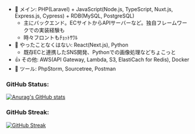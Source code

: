  - 💬 メイン: PHP(Laravel) + JavaScript(Node.js, TypeScript, Nuxt.js, Express.js, Cypress) + RDB(MySQL, PostgreSQL)
   - 主にバックエンド。ECサイトからAPIサーバーなど。独自フレームワークでの実装経験も
   - 時々フロントもﾁｮｯﾄｻﾜﾙ
 - 🤔 やったことなくはない: React(Next.js), Python
   - 既存ECと連携したSNS開発、Pythonでの画像処理などちょこっと
 - 👍 その他: AWS(API Gateway, Lambda, S3, ElastiCach for Redis), Docker
 - 🥰 ツール: PhpStorm, Sourcetree, Postman

### GitHub Status:
[![Anurag's GitHub stats](https://github-readme-stats.vercel.app/api?username=A-238&theme=github_dark)](https://github.com/A-238/github-readme-stats)

### GitHub Streak:
[![GitHub Streak](http://github-readme-streak-stats.herokuapp.com?user=A-238&theme=windows-dark&hide_border=true&date_format=M%20j%5B%2C%20Y%5D)](https://git.io/streak-stats)
